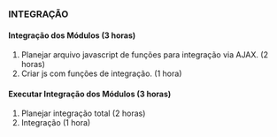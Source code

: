 ### INTEGRAÇÃO

#### Integração dos Módulos (3 horas)
1. Planejar arquivo javascript de funções para integração via AJAX. (2 horas)
2. Criar js com funções de integração. (1 hora)

#### Executar Integração dos Módulos (3 horas)
1. Planejar integração total (2 horas)
2. Integração (1 hora)